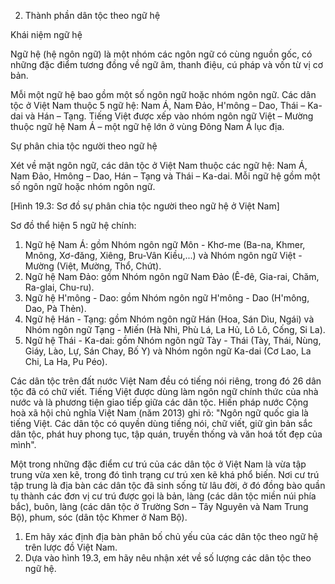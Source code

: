 2. Thành phần dân tộc theo ngữ hệ

Khái niệm ngữ hệ

Ngữ hệ (hệ ngôn ngữ) là một nhóm các ngôn ngữ có cùng nguồn gốc, có những đặc điểm tương đồng về ngữ âm, thanh điệu, cú pháp và vốn từ vị cơ bản.

Mỗi một ngữ hệ bao gồm một số ngôn ngữ hoặc nhóm ngôn ngữ. Các dân tộc ở Việt Nam thuộc 5 ngữ hệ: Nam Á, Nam Đảo, H'mông – Dao, Thái – Ka-dai và Hán – Tạng. Tiếng Việt được xếp vào nhóm ngôn ngữ Việt – Mường thuộc ngữ hệ Nam Á – một ngữ hệ lớn ở vùng Đông Nam Á lục địa.

Sự phân chia tộc người theo ngữ hệ

Xét về mặt ngôn ngữ, các dân tộc ở Việt Nam thuộc các ngữ hệ: Nam Á, Nam Đảo, Hmông – Dao, Hán – Tạng và Thái – Ka-dai. Mỗi ngữ hệ gồm một số ngôn ngữ hoặc nhóm ngôn ngữ.

[Hình 19.3: Sơ đồ sự phân chia tộc người theo ngữ hệ ở Việt Nam]

Sơ đồ thể hiện 5 ngữ hệ chính:
1. Ngữ hệ Nam Á: gồm Nhóm ngôn ngữ Môn - Khơ-me (Ba-na, Khmer, Mnông, Xơ-đăng, Xiêng, Bru-Vân Kiều,...) và Nhóm ngôn ngữ Việt - Mường (Việt, Mường, Thổ, Chứt).
2. Ngữ hệ Nam Đảo: gồm Nhóm ngôn ngữ Nam Đảo (Ê-đê, Gia-rai, Chăm, Ra-glai, Chu-ru).
3. Ngữ hệ H'mông - Dao: gồm Nhóm ngôn ngữ H'mông - Dao (H'mông, Dao, Pà Thẻn).
4. Ngữ hệ Hán - Tạng: gồm Nhóm ngôn ngữ Hán (Hoa, Sán Dìu, Ngái) và Nhóm ngôn ngữ Tạng - Miến (Hà Nhì, Phù Lá, La Hủ, Lô Lô, Cống, Si La).
5. Ngữ hệ Thái - Ka-dai: gồm Nhóm ngôn ngữ Tày - Thái (Tày, Thái, Nùng, Giáy, Lào, Lự, Sán Chay, Bố Y) và Nhóm ngôn ngữ Ka-dai (Cơ Lao, La Chi, La Ha, Pu Péo).

Các dân tộc trên đất nước Việt Nam đều có tiếng nói riêng, trong đó 26 dân tộc đã có chữ viết. Tiếng Việt được dùng làm ngôn ngữ chính thức của nhà nước và là phương tiện giao tiếp giữa các dân tộc. Hiến pháp nước Cộng hoà xã hội chủ nghĩa Việt Nam (năm 2013) ghi rõ: "Ngôn ngữ quốc gia là tiếng Việt. Các dân tộc có quyền dùng tiếng nói, chữ viết, giữ gìn bản sắc dân tộc, phát huy phong tục, tập quán, truyền thống và văn hoá tốt đẹp của mình".

Một trong những đặc điểm cư trú của các dân tộc ở Việt Nam là vừa tập trung vừa xen kẽ, trong đó tình trạng cư trú xen kẽ khá phổ biến. Nơi cư trú tập trung là địa bàn các dân tộc đã sinh sống từ lâu đời, ở đó đồng bào quần tụ thành các đơn vị cư trú được gọi là bản, làng (các dân tộc miền núi phía bắc), buôn, làng (các dân tộc ở Trường Sơn – Tây Nguyên và Nam Trung Bộ), phum, sóc (dân tộc Khmer ở Nam Bộ).

1. Em hãy xác định địa bàn phân bố chủ yếu của các dân tộc theo ngữ hệ trên lược đồ Việt Nam.
2. Dựa vào hình 19.3, em hãy nêu nhận xét về số lượng các dân tộc theo ngữ hệ.